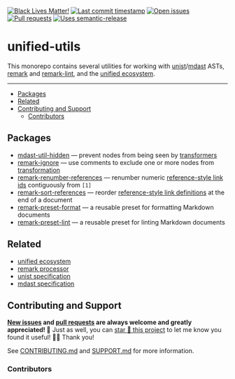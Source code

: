 <!-- prettier-ignore-start -->

<!-- badges-start -->

[![Black Lives Matter!][badge-blm]][link-blm]
[![Last commit timestamp][badge-last-commit]][link-repo]
[![Open issues][badge-issues]][link-issues]
[![Pull requests][badge-pulls]][link-pulls]
[![Uses semantic-release][badge-semantic-release]][link-semantic-release]

<!-- badges-end -->

<!-- prettier-ignore-end -->

# unified-utils

This monorepo contains several utilities for working with [unist][5]/[mdast][6]
ASTs, [remark][7] and [remark-lint][8], and the [unified ecosystem][9].

---

<!-- prettier-ignore-start -->

<!-- remark-ignore-start -->

<!-- START doctoc generated TOC please keep comment here to allow auto update -->

<!-- DON'T EDIT THIS SECTION, INSTEAD RE-RUN doctoc TO UPDATE -->

*   [Packages][1]
*   [Related][2]
*   [Contributing and Support][3]
    *   [Contributors][4]

<!-- END doctoc generated TOC please keep comment here to allow auto update -->

<!-- remark-ignore-end -->

<!-- prettier-ignore-end -->

## Packages

- [mdast-util-hidden][10] — prevent nodes from being seen by [transformers][11]
- [remark-ignore][12] — use comments to exclude one or more nodes from
  [transformation][11]
- [remark-renumber-references][13] — renumber numeric [reference-style link
  ids][14] contiguously from `[1]`
- [remark-sort-references][15] — reorder [reference-style link definitions][14]
  at the end of a document
- [remark-preset-format][16] — a reusable preset for formatting Markdown
  documents
- [remark-preset-lint][17] — a reusable preset for linting Markdown documents

## Related

- [unified ecosystem][9]
- [remark processor][7]
- [unist specification][5]
- [mdast specification][6]

## Contributing and Support

**[New issues][choose-new-issue] and [pull requests][pr-compare] are always
welcome and greatly appreciated! 🤩** Just as well, you can [star 🌟 this
project][link-repo] to let me know you found it useful! ✊🏿 Thank you!

See [CONTRIBUTING.md][contributing] and [SUPPORT.md][support] for more
information.

### Contributors

<!-- TODO -->

[badge-blm]: https://xunn.at/badge-blm 'Join the movement!'
[link-blm]: https://xunn.at/donate-blm
[link-repo]: https://github.com/xunnamius/unified-utils
[badge-last-commit]:
  https://img.shields.io/github/last-commit/xunnamius/unified-utils
  'Latest commit timestamp'
[badge-issues]:
  https://img.shields.io/github/issues/Xunnamius/unified-utils
  'Open issues'
[link-issues]: https://github.com/Xunnamius/unified-utils/issues?q=
[badge-pulls]:
  https://img.shields.io/github/issues-pr/xunnamius/unified-utils
  'Open pull requests'
[link-pulls]: https://github.com/xunnamius/unified-utils/pulls
[badge-semantic-release]:
  https://img.shields.io/badge/%20%20%F0%9F%93%A6%F0%9F%9A%80-semantic--release-e10079.svg
  'This repo uses semantic-release!'
[link-semantic-release]: https://github.com/semantic-release/semantic-release
[choose-new-issue]: https://github.com/xunnamius/unified-utils/issues/new/choose
[pr-compare]: https://github.com/xunnamius/unified-utils/compare
[contributing]: CONTRIBUTING.md
[support]: .github/SUPPORT.md
[1]: #packages
[2]: #related
[3]: #contributing-and-support
[4]: #contributors
[5]: https://github.com/syntax-tree/unist
[6]: https://github.com/syntax-tree/mdast
[7]: https://github.com/remarkjs
[8]: https://github.com/remarkjs/remark-lint
[9]: https://github.com/unifiedjs
[10]: ./packages/mdast-util-hidden
[11]: https://github.com/unifiedjs/unified#overview
[12]: ./packages/remark-ignore
[13]: ./packages/remark-renumber-references
[14]: https://github.com/remarkjs/remark-reference-links#what-is-this
[15]: ./packages/remark-sort-references
[16]: ./packages/remark-preset-format
[17]: ./packages/remark-preset-lint

